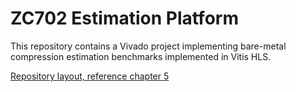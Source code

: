 # ZC702 Estimation Platform
This repository contains a Vivado project implementing bare-metal compression estimation benchmarks implemented in Vitis HLS.

[Repository layout, reference chapter 5](https://www.xilinx.com/support/documentation/sw_manuals/xilinx2020_2/ug892-vivado-design-flows-overview.pdf)
